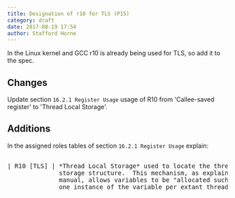 ```yaml
---
title: Designation of r10 for TLS (P15)
category: draft
date: 2017-08-19 17:54
author: Stafford Horne
---
```


In the Linux kernel and GCC r10 is already being used for TLS, so add it to
the spec.

## Changes

Update section `16.2.1 Register Usage` usage of R10 from 'Callee-saved
register' to 'Thread Local Storage'.

## Additions

In the assigned roles tables of section `16.2.1 Register Usage` explain:

<pre>

| R10 [TLS] | *Thread Local Storage* used to locate the thread local
              storage structure.  This mechanism, as explained in the GCC
              manual, allows variables to be "allocated such that there is
              one instance of the variable per extant thread".
</pre>

